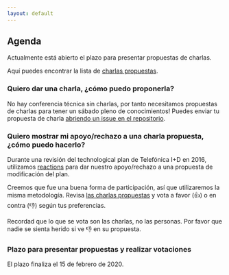 ```yaml
---
layout: default
---
```


## Agenda

Actualmente está abierto el plazo para presentar propuestas de charlas.

Aquí puedes encontrar la lista de [charlas propuestas](https://github.com/tid-x/tid-x/issues?q=is%3Aopen+is%3Aissue+label%3Atalk).

### Quiero dar una charla, ¿cómo puedo proponerla?

No hay conferencia técnica sin charlas, por tanto necesitamos propuestas de charlas para
tener un sábado pleno de conocimientos! Puedes enviar tu propuesta de charla [abriendo
un issue en el repositorio](https://github.com/tid-x/tid-x/issues/new?labels=talk).

### Quiero mostrar mi apoyo/rechazo a una charla propuesta, ¿cómo puedo hacerlo?

Durante una revisión del technological plan de Telefónica I+D en 2016, utilizamos
[reactions](https://github.com/blog/2119-add-reactions-to-pull-requests-issues-and-comments)
para dar nuestro apoyo/rechazo a una propuesta de modificación del plan.

Creemos que fue una buena forma de participación, así que utilizaremos la misma
metodología. Revisa [las charlas propuestas](https://github.com/tid-x/tid-x/issues?q=is%3Aopen+is%3Aissue+label%3Atalk)
y vota a favor (👍) o en contra (👎) según tus preferencias.

Recordad que lo que se vota son las charlas, no las personas. Por favor que nadie
se sienta herido si ve 👎 en su propuesta.

### Plazo para presentar propuestas y realizar votaciones
El plazo finaliza el 15 de febrero de 2020.
